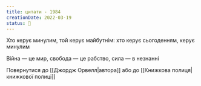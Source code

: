 ```yaml
---
title: цитати - 1984
creationDate: 2022-03-19
status: 🌱
---
```

<div style="display: grid; grid-gap: 1em; grid-template-columns: repeat(1fr);">
<div class="backlink-box">
Хто керує минулим, той керує майбутнім: хто керує сьогоденням, керує минулим
</div>

<div class="backlink-box">
Війна — це мир, свобода — це рабство, сила — в незнанні
</div>
</div>

Повернутися до [[Джордж Орвелл|автора]] або до [[Книжкова полиця|книжкової полиці]]
